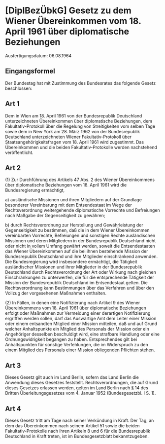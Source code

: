# [DiplBezÜbkG] Gesetz zu dem Wiener Übereinkommen vom 18. April 1961 über diplomatische Beziehungen

Ausfertigungsdatum: 06.08.1964

 

## Eingangsformel

Der Bundestag hat mit Zustimmung des Bundesrates das folgende Gesetz beschlossen:


## Art 1

Dem in Wien am 18. April 1961 von der Bundesrepublik Deutschland unterzeichneten Übereinkommen über diplomatische Beziehungen, dem Fakultativ-Protokoll über die Regelung von Streitigkeiten vom selben Tage sowie dem in New York am 28. März 1962 von der Bundesrepublik Deutschland unterzeichneten Wiener Fakultativ-Protokoll über Staatsangehörigkeitsfragen vom 18. April 1961 wird zugestimmt. Das Übereinkommen und die beiden Fakultativ-Protokolle werden nachstehend veröffentlicht.


## Art 2

(1) Zur Durchführung des Artikels 47 Abs. 2 des Wiener Übereinkommens über diplomatische Beziehungen vom 18. April 1961 wird die Bundesregierung ermächtigt,

a) ausländische Missionen und ihren Mitgliedern auf der Grundlage besonderer Vereinbarung mit dem Entsendestaat im Wege der Rechtsverordnung weitergehende diplomatische Vorrechte und Befreiungen nach Maßgabe der Gegenseitigkeit zu gewähren;

b) durch Rechtsverordnung zur Herstellung und Gewährleistung der Gegenseitigkeit zu bestimmen, daß die in dem Wiener Übereinkommen vereinbarten Vorrechte, Befreiungen und sonstigen Rechte ausländischen Missionen und deren Mitgliedern in der Bundesrepublik Deutschland nicht oder nicht in vollem Umfang gewährt werden, soweit die Entsendestaaten das Wiener Übereinkommen auf die bei ihnen bestehende Mission der Bundesrepublik Deutschland und ihre Mitglieder einschränkend anwenden. Die Bundesregierung wird insbesondere ermächtigt, die Tätigkeit ausländischer Missionen und ihrer Mitglieder in der Bundesrepublik Deutschland durch Rechtsverordnung der Art oder Wirkung nach gleichen Einschränkungen zu unterwerfen, die für die entsprechende Tätigkeit der Mission der Bundesrepublik Deutschland im Entsendestaat gelten. Die Rechtsverordnung kann Bestimmungen über das Verfahren und über den Vollzug der vorgesehenen Maßnahmen enthalten.

(2) In Fällen, in denen eine Notifizierung nach Artikel 9 des Wiener Übereinkommens vom 18. April 1961 über diplomatische Beziehungen erfolgt oder Maßnahmen zur Vermeidung einer derartigen Notifizierung ergriffen werden sollen, darf das Auswärtige Amt dem Leiter einer Mission oder einem entsandten Mitglied einer Mission mitteilen, daß und auf Grund welcher Anhaltspunkte ein Mitglied des Personals der Mission oder ein Angehöriger desselben beschuldigt wird, eine strafbare Handlung oder eine Ordnungswidrigkeit begangen zu haben. Entsprechendes gilt bei Anhaltspunkten für sonstige Verfehlungen, die im Widerspruch zu den einem Mitglied des Personals einer Mission obliegenden Pflichten stehen.


## Art 3

Dieses Gesetz gilt auch im Land Berlin, sofern das Land Berlin die Anwendung dieses Gesetzes feststellt. Rechtsverordnungen, die auf Grund dieses Gesetzes erlassen werden, gelten im Land Berlin nach § 14 des Dritten Überleitungsgesetzes vom 4. Januar 1952 (Bundesgesetzbl. I S. 1).


## Art 4

Dieses Gesetz tritt am Tage nach seiner Verkündung in Kraft. Der Tag, an dem das Übereinkommen nach seinem Artikel 51 sowie die beiden Fakultativ-Protokolle nach ihren Artikeln 8 und 6 für die Bundesrepublik Deutschland in Kraft treten, ist im Bundesgesetzblatt bekanntzugeben.
